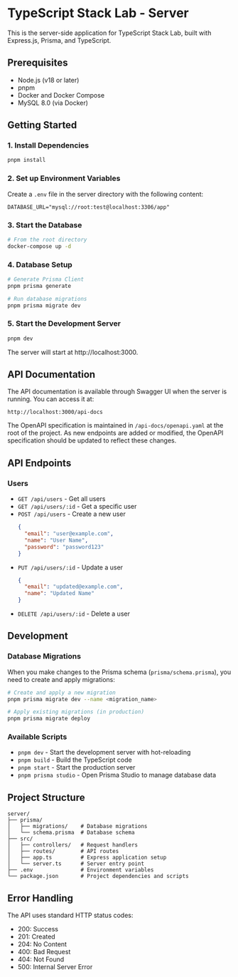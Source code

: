 # TypeScript Stack Lab - Server

This is the server-side application for TypeScript Stack Lab, built with Express.js, Prisma, and TypeScript.

## Prerequisites

- Node.js (v18 or later)
- pnpm
- Docker and Docker Compose
- MySQL 8.0 (via Docker)

## Getting Started

### 1. Install Dependencies

```bash
pnpm install
```

### 2. Set up Environment Variables

Create a `.env` file in the server directory with the following content:

```env
DATABASE_URL="mysql://root:test@localhost:3306/app"
```

### 3. Start the Database

```bash
# From the root directory
docker-compose up -d
```

### 4. Database Setup

```bash
# Generate Prisma Client
pnpm prisma generate

# Run database migrations
pnpm prisma migrate dev
```

### 5. Start the Development Server

```bash
pnpm dev
```

The server will start at http://localhost:3000.

## API Documentation

The API documentation is available through Swagger UI when the server is running. You can access it at:

```
http://localhost:3000/api-docs
```

The OpenAPI specification is maintained in `/api-docs/openapi.yaml` at the root of the project. As new endpoints are added or modified, the OpenAPI specification should be updated to reflect these changes.

## API Endpoints

### Users

- `GET /api/users` - Get all users
- `GET /api/users/:id` - Get a specific user
- `POST /api/users` - Create a new user
  ```json
  {
    "email": "user@example.com",
    "name": "User Name",
    "password": "password123"
  }
  ```
- `PUT /api/users/:id` - Update a user
  ```json
  {
    "email": "updated@example.com",
    "name": "Updated Name"
  }
  ```
- `DELETE /api/users/:id` - Delete a user

## Development

### Database Migrations

When you make changes to the Prisma schema (`prisma/schema.prisma`), you need to create and apply migrations:

```bash
# Create and apply a new migration
pnpm prisma migrate dev --name <migration_name>

# Apply existing migrations (in production)
pnpm prisma migrate deploy
```

### Available Scripts

- `pnpm dev` - Start the development server with hot-reloading
- `pnpm build` - Build the TypeScript code
- `pnpm start` - Start the production server
- `pnpm prisma studio` - Open Prisma Studio to manage database data

## Project Structure

```
server/
├── prisma/
│   ├── migrations/    # Database migrations
│   └── schema.prisma  # Database schema
├── src/
│   ├── controllers/   # Request handlers
│   ├── routes/        # API routes
│   ├── app.ts         # Express application setup
│   └── server.ts      # Server entry point
├── .env               # Environment variables
└── package.json       # Project dependencies and scripts
```

## Error Handling

The API uses standard HTTP status codes:

- 200: Success
- 201: Created
- 204: No Content
- 400: Bad Request
- 404: Not Found
- 500: Internal Server Error
